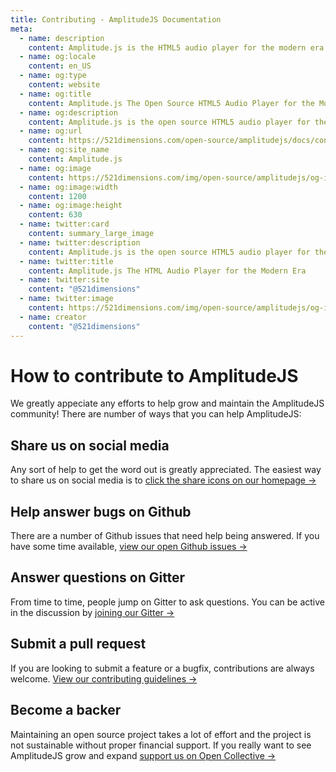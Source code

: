 ```yaml
---
title: Contributing - AmplitudeJS Documentation
meta:
  - name: description
    content: Amplitude.js is the HTML5 audio player for the modern era. Using no dependencies, take control of the browser and design a web audio player the way you want it to look.
  - name: og:locale
    content: en_US
  - name: og:type
    content: website
  - name: og:title
    content: Amplitude.js The Open Source HTML5 Audio Player for the Modern Era
  - name: og:description
    content: Amplitude.js is the open source HTML5 audio player for the modern era. Using no dependencies, take control of the browser and design an audio player the way you want it to look.
  - name: og:url
    content: https://521dimensions.com/open-source/amplitudejs/docs/contributing/
  - name: og:site_name
    content: Amplitude.js
  - name: og:image
    content: https://521dimensions.com/img/open-source/amplitudejs/og-image-amplitudejs.png
  - name: og:image:width
    content: 1200
  - name: og:image:height
    content: 630
  - name: twitter:card
    content: summary_large_image
  - name: twitter:description
    content: Amplitude.js is the open source HTML5 audio player for the modern era. Using no dependencies, take control of the browser and design an audio player the way you want it to look. Available for free on Github.
  - name: twitter:title
    content: Amplitude.js The HTML Audio Player for the Modern Era
  - name: twitter:site
    content: "@521dimensions"
  - name: twitter:image
    content: https://521dimensions.com/img/open-source/amplitudejs/og-image-amplitudejs.png
  - name: creator
    content: "@521dimensions"
---
```


# How to contribute to AmplitudeJS
<carbon-ads/>
We greatly appeciate any efforts to help grow and maintain the AmplitudeJS community! There are number of ways that you can help AmplitudeJS:

## Share us on social media
Any sort of help to get the word out is greatly appreciated. The easiest way to share us on social media is to [click the share icons on our homepage &rarr;](https://521dimensions.com/open-source/amplitudejs)

## Help answer bugs on Github
There are a number of Github issues that need help being answered. If you have some time available, [view our open Github issues &rarr;](https://github.com/521dimensions/amplitudejs/issues)

## Answer questions on Gitter
From time to time, people jump on Gitter to ask questions. You can be active in the discussion by [joining our Gitter &rarr;](https://gitter.im/521dimensions/amplitudejs)

## Submit a pull request
If you are looking to submit a feature or a bugfix, contributions are always welcome. [View our contributing guidelines &rarr;](https://github.com/521dimensions/amplitudejs/blob/master/.github/CONTRIBUTING.md)

## Become a backer
Maintaining an open source project takes a lot of effort and the project is not sustainable without proper financial support. If you really want to see AmplitudeJS grow and expand [support us on Open Collective &rarr;](https://opencollective.com/amplitudejs)

